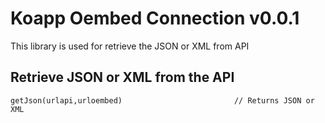 # Koapp Oembed Connection v0.0.1

This library is used for retrieve the JSON or XML from API

## Retrieve JSON or XML from the API

```
getJson(urlapi,urloembed)                         // Returns JSON or XML
